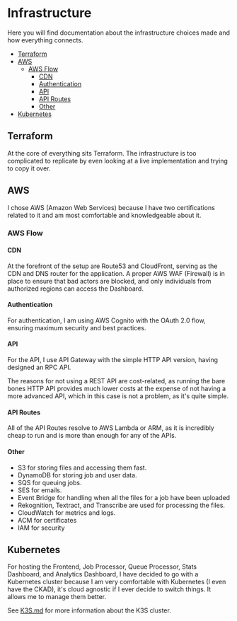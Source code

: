 # Infrastructure

Here you will find documentation about the infrastructure choices made and how everything connects.

<!--toc:start-->

- [Terraform](#terraform)
- [AWS](#aws)
  - [AWS Flow](#aws-flow)
    - [CDN](#cdn)
    - [Authentication](#authentication)
    - [API](#api)
    - [API Routes](#api-routes)
    - [Other](#other)
- [Kubernetes](#kubernetes)
<!--toc:end-->

## Terraform

At the core of everything sits Terraform. The infrastructure is too complicated to replicate by even looking at a live implementation and trying to copy it over.

## AWS

I chose AWS (Amazon Web Services) because I have two certifications related to it and am most comfortable and knowledgeable about it.

### AWS Flow

#### CDN

At the forefront of the setup are Route53 and CloudFront, serving as the CDN and DNS router for the application. A proper AWS WAF (Firewall) is in place to ensure that bad actors are blocked, and only individuals from authorized regions can access the Dashboard.

#### Authentication

For authentication, I am using AWS Cognito with the OAuth 2.0 flow, ensuring maximum security and best practices.

#### API

For the API, I use API Gateway with the simple HTTP API version, having designed an RPC API.

The reasons for not using a REST API are cost-related, as running the bare bones HTTP API provides much lower costs at the expense of not having a more advanced API, which in this case is not a problem, as it's quite simple.

#### API Routes

All of the API Routes resolve to AWS Lambda or ARM, as it is incredibly cheap to run and is more than enough for any of the APIs.

#### Other

- S3 for storing files and accessing them fast.
- DynamoDB for storing job and user data.
- SQS for queuing jobs.
- SES for emails.
- Event Bridge for handling when all the files for a job have been uploaded
- Rekognition, Textract, and Transcribe are used for processing the files.
- CloudWatch for metrics and logs.
- ACM for certificates
- IAM for security

## Kubernetes

For hosting the Frontend, Job Processor, Queue Processor, Stats Dashboard, and Analytics Dashboard, I have decided to go with a Kubernetes cluster because I am very comfortable with Kubernetes (I even have the CKAD), it's cloud agnostic if I ever decide to switch things. It allows me to manage them better.

See [K3S.md](./K3S.md) for more information about the K3S cluster.
